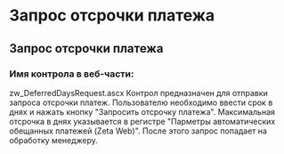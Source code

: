 ﻿---
description: 2.4.7
---
# Запрос отсрочки  платежа
## Запрос отсрочки  платежа
### Имя контрола в веб-части: 
zw_DeferredDaysRequest.ascx
Контрол предназначен для отправки запроса отсрочки платеж. 
Пользователю необходимо ввести срок в днях и нажать кнопку "Запросить отсрочку платежа". Максимальная отсрочка в днях указывается в регистре "Парметры автоматических обещанных платежей (Zeta Web)".
После этого запрос попадает на обработку менеджеру.
